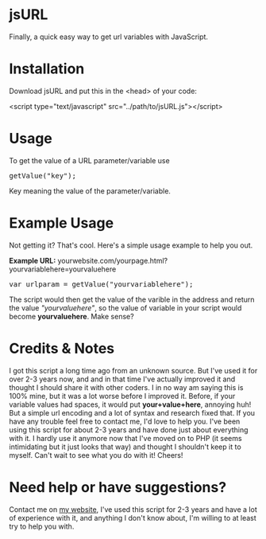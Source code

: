 jsURL
=====

Finally, a quick easy way to get url variables with JavaScript.

Installation
=====

Download jsURL and put this in the &lt;head&gt; of your code:

&lt;script type="text/javascript" src="../path/to/jsURL.js"&gt;&lt;/script&gt;

Usage
=====

To get the value of a URL parameter/variable use <pre>getValue("key");</pre>

Key meaning the value of the parameter/variable.

Example Usage
=====

Not getting it? That's cool. Here's a simple usage example to help you out.

<b>Example URL:</b> yourwebsite.com/yourpage.html?yourvariablehere=yourvaluehere

<pre>var urlparam = getValue("yourvariablehere");</pre>

The script would then get the value of the varible in the address and return the value <i>"yourvaluehere"</i>, so the value of variable in your script would become <b>yourvaluehere</b>. Make sense?

Credits & Notes
=====
I got this script a long time ago from an unknown source. But I've used it for over 2-3 years now, and and in that time I've actually improved it and thought I should share it with other coders. I in no way am saying this is 100% mine, but it was a lot worse before I improved it. Before, if your variable values had spaces, it would put <b>your+value+here</b>, annoying huh! But a simple url encoding and a lot of syntax and research fixed that. If you have any trouble feel free to contact me, I'd love to help you. I've been using this script for about 2-3 years and have done just about everything with it. I hardly use it anymore now that I've moved on to PHP (it seems intimidating but it just looks that way) and thought I shouldn't keep it to myself. Can't wait to see what you do with it! Cheers!

Need help or have suggestions?
=====
Contact me on <a href="http://brandon-jordan.weebly.com/contact-me">my website</a>, I've used this script for 2-3 years and have a lot of experience with it, and anything I don't know about, I'm willing to at least try to help you with.
